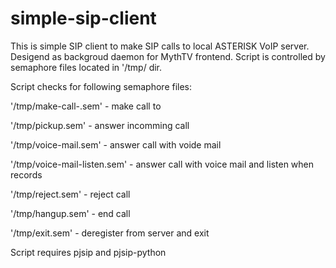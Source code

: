 # simple-sip-client
This is simple SIP client to make SIP calls to local ASTERISK VoIP server.
Desigend as backgroud daemon for MythTV frontend.
Script is controlled by semaphore files located in '/tmp/ dir.

Script checks for following semaphore files:

  '/tmp/make-call-<num>.sem'   - make call to <num>

  '/tmp/pickup.sem'            - answer incomming call

  '/tmp/voice-mail.sem'        - answer call with voide mail

  '/tmp/voice-mail-listen.sem' - answer call with voice mail and listen when records

  '/tmp/reject.sem'            - reject call

  '/tmp/hangup.sem'            - end call

  '/tmp/exit.sem'              - deregister from server and exit

Script requires pjsip and pjsip-python
